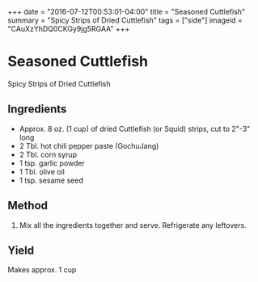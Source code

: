 +++
date = "2016-07-12T00:53:01-04:00"
title = "Seasoned Cuttlefish"
summary = "Spicy Strips of Dried Cuttlefish"
tags = ["side"]
imageid = "CAuXzYhDQ0CKGy9jg5RGAA"
+++

# Seasoned Cuttlefish

Spicy Strips of Dried Cuttlefish

## Ingredients

- Approx. 8 oz. (1 cup) of dried Cuttlefish	(or Squid) strips, cut to 2"-3" long 
- 2 Tbl. hot chili pepper paste (GochuJang)
- 2 Tbl. corn syrup	
- 1 tsp. garlic powder
- 1 Tbl. olive oil	
- 1 tsp. sesame seed

## Method

1. Mix all the ingredients together and serve.  Refrigerate any leftovers.

## Yield

Makes approx. 1 cup